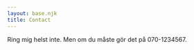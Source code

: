 ```yaml
---
layout: base.njk
title: Contact
---
```



Ring mig helst inte. Men om du måste gör det på 070-1234567.